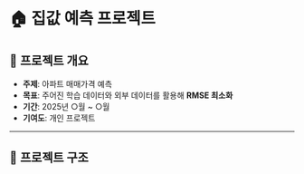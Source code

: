 # 🏠 집값 예측 프로젝트  

## 📌 프로젝트 개요  
- **주제**: 아파트 매매가격 예측  
- **목표**: 주어진 학습 데이터와 외부 데이터를 활용해 **RMSE 최소화**  
- **기간**: 2025년 ○월 ~ ○월  
- **기여도**: 개인 프로젝트  

---

## 📂 프로젝트 구조  

